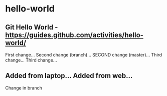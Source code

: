 # hello-world
Git Hello World - https://guides.github.com/activities/hello-world/
--
First change...
Second change (branch)...
SECOND change (master)...
Third change...
Third change...

Added from laptop...
Added from web...
---------------
Change in branch